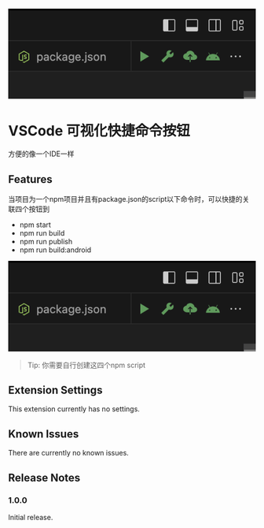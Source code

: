 ![banner](images/banner.png)

# VSCode 可视化快捷命令按钮

方便的像一个IDE一样

## Features

当项目为一个npm项目并且有package.json的script以下命令时，可以快捷的关联四个按钮到
* npm start
* npm run build
* npm run publish
* npm run build:android


![scripts](images/banner.png)





> Tip: 你需要自行创建这四个npm script

## Extension Settings

This extension currently has no settings.

## Known Issues

There are currently no known issues.

## Release Notes

### 1.0.0

Initial release.
